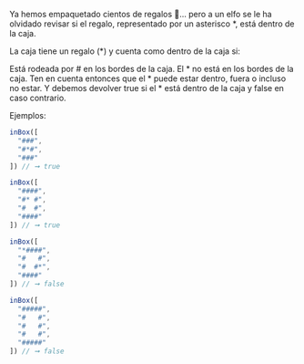 Ya hemos empaquetado cientos de regalos 🎁… pero a un elfo se le ha olvidado revisar si el regalo, representado por un asterisco \*, está dentro de la caja.

La caja tiene un regalo (\*) y cuenta como dentro de la caja si:

Está rodeada por # en los bordes de la caja.
El \* no está en los bordes de la caja.
Ten en cuenta entonces que el \* puede estar dentro, fuera o incluso no estar. Y debemos devolver true si el \* está dentro de la caja y false en caso contrario.

Ejemplos:

```javascript
inBox([
  "###",
  "#*#",
  "###"
]) // ➞ true

inBox([
  "####",
  "#* #",
  "#  #",
  "####"
]) // ➞ true

inBox([
  "*####",
  "#   #",
  "#  #*",
  "####"
]) // ➞ false

inBox([
  "#####",
  "#   #",
  "#   #",
  "#   #",
  "#####"
]) // ➞ false
```

